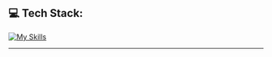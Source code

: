 
## 💻 Tech Stack:
[![My Skills](https://skillicons.dev/icons?i=js,html,css,react,tailwind,htmx,python,replit,js,figma,git,visualstudio,ae,ai,ps,pr,django,mongodb,nodejs,express,bootstrap,c,flutter,blender,vscode,github,linux,mysql)](https://skillicons.dev)


---

<!-- Proudly created with GPRM ( https://gprm.itsvg.in ) -->
